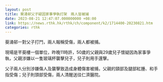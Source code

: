 ```yaml
---
layout: post
title: 葵涌邨父子疑因家事爭執打架　兩人皆被捕
date: 2023-08-21 12:47:07.000000000 +08:00
link: https://news.rthk.hk/rthk/ch/component/k2/1714400-20230821.htm
categories: rthk
---
```


葵涌邨一對父子打鬥，兩人報稱受傷，兩人都被捕。

現場是芊葵樓一個單位，昨晚11時許，50歲的父親與29歲兒子懷疑因為家事爭執，父親涉嫌以一隻玻璃杯襲擊兒子，兒子則用手還擊。

父子兩人分別涉嫌傷人及襲擊致造成身體傷害被捕，父親的頸部及腿部紅腫、和手指受傷；兒子則頭部受傷，兩人清醒送往仁濟醫院。
